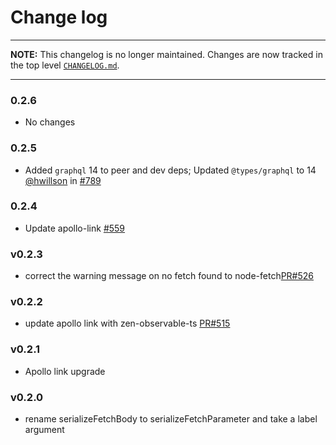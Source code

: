 # Change log

----

**NOTE:** This changelog is no longer maintained. Changes are now tracked in
the top level [`CHANGELOG.md`](https://github.com/apollographql/apollo-link/blob/master/CHANGELOG.md).

----

### 0.2.6

- No changes

### 0.2.5
- Added `graphql` 14 to peer and dev deps; Updated `@types/graphql` to 14  <br/>
  [@hwillson](http://github.com/hwillson) in [#789](https://github.com/apollographql/apollo-link/pull/789)

### 0.2.4
- Update apollo-link [#559](https://github.com/apollographql/apollo-link/pull/559)

### v0.2.3
- correct the warning message on no fetch found to node-fetch[PR#526](https://github.com/apollographql/apollo-link/pull/526)

### v0.2.2
- update apollo link with zen-observable-ts [PR#515](https://github.com/apollographql/apollo-link/pull/515)

### v0.2.1
- Apollo link upgrade

### v0.2.0
- rename serializeFetchBody to serializeFetchParameter and take a label argument

